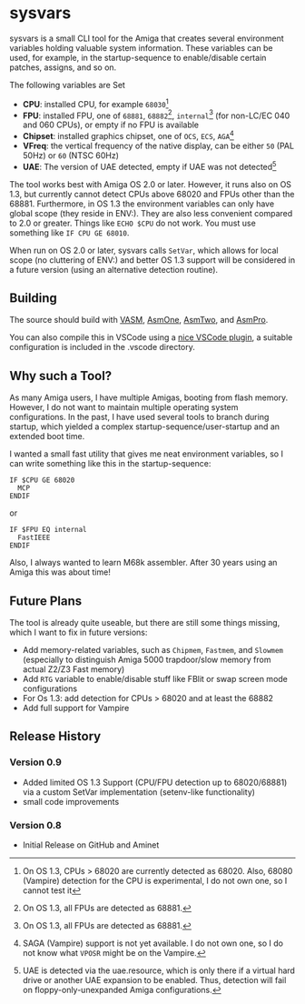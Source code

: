 # sysvars

sysvars is a small CLI tool for the Amiga that creates several environment variables holding valuable system information. These variables can be used, for example, in the startup-sequence to enable/disable certain patches, assigns, and so on.

The following variables are Set
- **CPU**: installed CPU, for example ``68030``[^1]
- **FPU**: installed FPU, one of ``68881``, ``68882``[^2], ``internal``[^2] (for non-LC/EC 040 and 060 CPUs), or empty if no FPU is available
- **Chipset**: installed graphics chipset, one of ``OCS``, ``ECS``, ``AGA``[^3]
- **VFreq**: the vertical frequency of the native display, can be either ``50`` (PAL 50Hz) or ``60`` (NTSC 60Hz)
- **UAE**: The version of UAE detected, empty if UAE was not detected[^4]

The tool works best with Amiga OS 2.0 or later. However, it runs also on OS 1.3, but currently cannot detect CPUs above 68020 and FPUs other than the 68881. Furthermore, in OS 1.3 the environment variables can only have global scope (they reside in ENV:). They are also less convenient compared to 2.0 or greater. Things like ``ECHO $CPU`` do not work. You must use something like ``IF CPU GE 68010``.

When run on OS 2.0 or later, sysvars calls ``SetVar``, which allows for local scope (no cluttering of ENV:) and better OS 1.3 support will be considered in a future version (using an alternative detection routine).

[^1]: On OS 1.3, CPUs > 68020 are currently detected as 68020. Also, 68080 (Vampire) detection for the CPU is experimental, I do not own one, so I cannot test it
[^2]: On OS 1.3, all FPUs are detected as 68881.
[^3]: SAGA (Vampire) support is not yet available. I do not own one, so I do not know what ``VPOSR`` might be on the Vampire.
[^4]: UAE is detected via the uae.resource, which is only there if a virtual hard drive or another UAE expansion to be enabled. Thus, detection will fail on floppy-only-unexpanded Amiga configurations.

## Building

The source should build with [VASM](http://www.compilers.de/vasm.html), [AsmOne](http://www.theflamearrows.info/documents/asmone.html), [AsmTwo](http://coppershade.org/articles/Code/Tools/AsmTwo/), and [AsmPro](https://aminet.net/package/dev/asm/ASMPro1.19).

You can also compile this in VSCode using a [nice VSCode plugin](https://github.com/prb28/vscode-amiga-assembly), a suitable configuration is included in the .vscode directory.

## Why such a Tool?

As many Amiga users, I have multiple Amigas, booting from flash memory. However, I do not want to maintain multiple operating system configurations. In the past, I have used several tools to branch during startup, which yielded a complex startup-sequence/user-startup and an extended boot time.

I wanted a small fast utility that gives me neat environment variables, so I can write something like this in the startup-sequence:

```
IF $CPU GE 68020
  MCP
ENDIF
```

or

```
IF $FPU EQ internal
  FastIEEE
ENDIF
```

Also, I always wanted to learn M68k assembler. After 30 years using an Amiga this was about time!

## Future Plans

The tool is already quite useable, but there are still some things missing, which I want to fix in future versions:

- Add memory-related variables, such as ``Chipmem``, ``Fastmem``, and ``Slowmem`` (especially to distinguish Amiga 5000 trapdoor/slow memory from actual Z2/Z3 Fast memory)
- Add ``RTG`` variable to enable/disable stuff like FBlit or swap screen mode configurations
- For Os 1.3: add detection for CPUs > 68020 and at least the 68882
- Add full support for Vampire

## Release History
### Version 0.9
- Added limited OS 1.3 Support (CPU/FPU detection up to 68020/68881) via a custom SetVar implementation (setenv-like functionality)
- small code improvements
### Version 0.8
- Initial Release on GitHub and Aminet